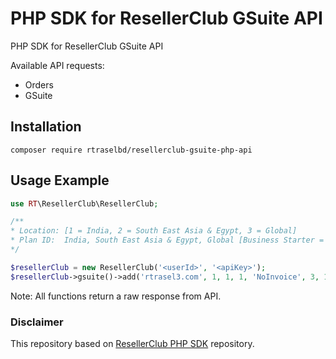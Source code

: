 # PHP SDK for ResellerClub GSuite API
PHP SDK for ResellerClub GSuite API

Available API requests: 
* Orders
* GSuite

## Installation
```console
composer require rtraselbd/resellerclub-gsuite-php-api
```

## Usage Example
```php
use RT\ResellerClub\ResellerClub;

/**
* Location: [1 = India, 2 = South East Asia & Egypt, 3 = Global]
* Plan ID:  India, South East Asia & Egypt, Global [Business Starter = (1660,1663,1657), Business Standard = (1661,1664,1658), Business Plus = (1662,1665,1659), Enterprise Plus = (1554, 1560, 1557)]
*/

$resellerClub = new ResellerClub('<userId>', '<apiKey>');
$resellerClub->gsuite()->add('rtrasel3.com', 1, 1, 1, 'NoInvoice', 3, 1657);
```
Note: All functions return a raw response from API.


### Disclaimer
This repository based on [ResellerClub PHP SDK](https://github.com/afbora/resellerclub-php-sdk "ResellerClub PHP SDK") repository.
